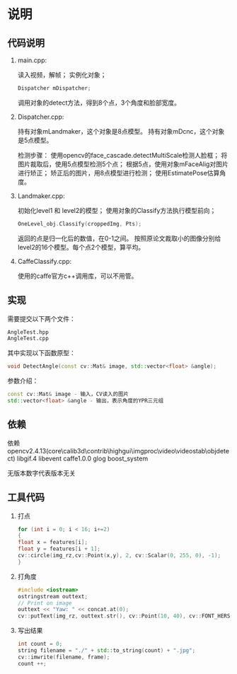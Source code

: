 # 说明

## 代码说明

1. main.cpp:

    读入视频，解帧；
    实例化对象；

    ```cpp
    Dispatcher mDispatcher;
    ```

    调用对象的detect方法，得到8个点，3个角度和脸部宽度。

2. Dispatcher.cpp:

    持有对象mLandmaker，这个对象是8点模型。
    持有对象mDcnc，这个对象是5点模型。

    检测步骤：
    使用opencv的face_cascade.detectMultiScale检测人脸框；
    将图片裁取后，使用5点模型检测5个点；
    根据5点，使用对象mFaceAlig对图片进行矫正；
    矫正后的图片，用8点模型进行检测；
    使用EstimatePose估算角度。

3. Landmaker.cpp:

    初始化level1 和 level2的模型；
    使用对象的Classify方法执行模型前向；

    ```cpp
    OneLevel_obj.Classify(croppedImg, Pts);
    ```

    返回的点是归一化后的数值，在0-1之间。
    按照原论文裁取小的图像分别给level2的16个模型。每个点2个模型，算平均。

4. CaffeClassify.cpp:

    使用的caffe官方c++调用库，可以不用管。

## 实现

需要提交以下两个文件：

```sh
AngleTest.hpp
AngleTest.cpp
```

其中实现以下函数原型：

```cpp
void DetectAngle(const cv::Mat& image, std::vector<float> &angle);
```

参数介绍：

```cpp
const cv::Mat& image - 输入，CV读入的图片
std::vector<float> &angle - 输出，表示角度的YPR三元组
```

## 依赖

依赖opencv2.4.13(core\calib3d\contrib\highgui\imgproc\video\videostab\objdetect)
libgif.4
libevent
caffe1.0.0
glog
boost_system

无版本数字代表版本无关

## 工具代码

1. 打点

    ```cpp
    for (int i = 0; i < 16; i+=2)
    {
    float x = features[i];
    float y = features[i + 1];
    cv::circle(img_rz,cv::Point(x,y), 2, cv::Scalar(0, 255, 0), -1);
    }
    ```

2. 打角度

    ```cpp
    #include <iostream>
    ostringstream outtext;
    // Print on image
    outtext << "Yaw: " << concat.at(0);
    cv::putText(img_rz, outtext.str(), cv::Point(10, 40), cv::FONT_HERSHEY_SIMPLEX, 0.75, cv::Scalar(0, 255, 0));
    ```

3. 写出结果

    ```cpp
    int count = 0;
    string filename = "./" + std::to_string(count) + ".jpg";
    cv::imwrite(filename, frame);
    count ++;
    ```
